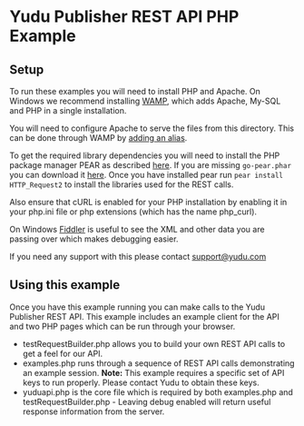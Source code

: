 Yudu Publisher REST API PHP Example
===================================

Setup
-----

To run these examples you will need to install PHP and Apache. On Windows we recommend installing [WAMP](http://www.wampserver.com/en/), which adds Apache, My-SQL and PHP in a single installation.

You will need to configure Apache to serve the files from this directory. This can be done through WAMP by [adding an alias](http://www.techrepublic.com/blog/smb-technologist/create-aliases-on-your-wamp-server/).

To get the required library dependencies you will need to install the PHP package manager PEAR as described [here](http://bdhacker.wordpress.com/2012/02/18/installing-pear-in-windows-wamp/). If you are missing `go-pear.phar` you can download it [here](http://pear.php.net/go-pear). Once you have installed pear run `pear install HTTP_Request2` to install the libraries used for the REST calls.

Also ensure that cURL is enabled for your PHP installation by enabling it in your php.ini file or php extensions (which has the name php_curl).

On Windows [Fiddler](http://www.telerik.com/fiddler) is useful to see the XML and other data you are passing over which makes debugging easier.

If you need any support with this please contact support@yudu.com 


Using this example
--------------------

Once you have this example running you can make calls to the Yudu Publisher REST API. This example includes an example client for the API and two PHP pages which can be run through your browser.

* testRequestBuilder.php allows you to build your own REST API calls to get a feel for our API.
* examples.php runs through a sequence of REST API calls demonstrating an example session. **Note:** This example requires a specific set of API keys to run properly. Please contact Yudu to obtain these keys. 
* yuduapi.php is the core file which is required by both examples.php and testRequestBuilder.php - Leaving debug enabled will return useful response information from the server.
